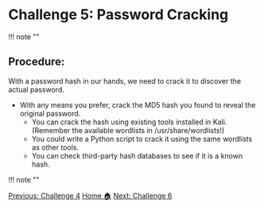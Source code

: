 # **Challenge 5: Password Cracking**
!!! note ""
## **Procedure:**

With a password hash in our hands, we need to crack it to discover the actual password. 

- With any means you prefer, crack the MD5 hash you found to reveal the original password. 
    - You can crack the hash using existing tools installed in Kali. (Remember the available wordlists in /usr/share/wordlists!)
    - You could write a Python script to crack it using the same wordlists as other tools.
    - You can check third-party hash databases to see if it is a known hash.

!!! note ""

<div class="button-container" markdown="1">
<a href="/Career-Simulation-3/challenge_4/" class="md-button md-button--primary">Previous: Challenge 4</a>
<a href="/Career-Simulation-3/" class="md-button md-button--secondary">Home 🏠</a>
<a href="/Career-Simulation-3/challenge_6/" class="md-button md-button--primary">Next: Challenge 6</a>
</div>